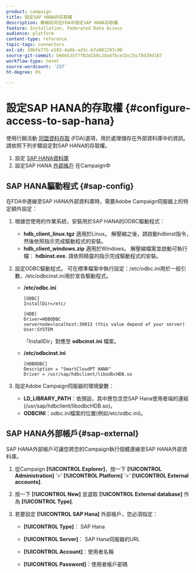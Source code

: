 ```yaml
---
product: campaign
title: 設定SAP HANA的存取權
description: 瞭解如何在FDA中設定SAP HANA存取權
feature: Installation, Federated Data Access
audience: platform
content-type: reference
topic-tags: connectors
exl-id: 39bfe775-e182-4a0b-ad3c-b7a901297c90
source-git-commit: b666535f7f82d1b8c2da4fbce1bc25cf8d39d187
workflow-type: tm+mt
source-wordcount: '257'
ht-degree: 0%

---
```


# 設定SAP HANA的存取權 {#configure-access-to-sap-hana}



使用行銷活動 [同盟資料存取](../../installation/using/about-fda.md) (FDA)選項，用於處理儲存在外部資料庫中的資訊。 請依照下列步驟設定對SAP HANA的存取權。

1. 設定 [SAP HANA資料庫](#sap-config)
1. 設定SAP HANA [外部帳戶](#sap-external) 在Campaign中

## SAP HANA驅動程式 {#sap-config}

在FDA中連線至SAP HANA外部資料庫時，需要Adobe Campaign伺服器上的特定額外設定：

1. 根據您使用的作業系統，安裝用於SAP HANA的ODBC驅動程式：

   * **hdb_client_linux.tgz** 適用於Linux。 解壓縮之後，請啟動hdbinst指令，然後依照指示完成驅動程式的安裝。
   * **hdb_client_windows.zip** 適用於Windows。 解壓縮檔案並啟動可執行檔： **hdbinst.exe**. 請依照精靈的指示完成驅動程式的安裝。

1. 設定ODBC驅動程式。 可在標準檔案中執行設定：/etc/odbc.ini用於一般引數，/etc/odbcinst.ini用於宣告驅動程式。

   * **/etc/odbc.ini**

     ```
     [ODBC]
     InstallDir=/etc/
     
     [HDB]
     Driver=HDBODBC
     servernode=localhost:39013 (this value depend of your server)
     User:SYSTEM
     ```

     「InstallDir」對應至 **odbcinst.ini** 檔案。

   * **/etc/odbcinst.ini**

     ```
     [HDBODBC]
     Description = "SmartCloudPT HANA"
     Driver = /usr/sap/hdbclient/libodbcHDB.so
     ```

1. 指定Adobe Campaign伺服器的環境變數：

   * **LD_LIBRARY_PATH**：依預設，其中應包含您SAP Hana使用者端的連結(/usr/sap/hdbclient/libodbcHDB.so)。
   * **ODBCINI**：odbc.ini檔案的位置(例如/etc/odbc.ini)。

## SAP HANA外部帳戶{#sap-external}

SAP HANA外部帳戶可讓您將您的Campaign執行個體連線至SAP HANA外部資料庫。

1. 從Campaign **[!UICONTROL Explorer]**，按一下 **[!UICONTROL Administration]** &#39;>&#39; **[!UICONTROL Platform]** &#39;>&#39; **[!UICONTROL External accounts]**.

1. 按一下 **[!UICONTROL New]** 並選取 **[!UICONTROL External database]** 作為 **[!UICONTROL Type]**.

1. 若要設定 **[!UICONTROL SAP Hana]** 外部帳戶，您必須指定：

   * **[!UICONTROL Type]**： SAP Hana

   * **[!UICONTROL Server]**： SAP Hana伺服器的URL

   * **[!UICONTROL Account]**：使用者名稱

   * **[!UICONTROL Password]**：使用者帳戶密碼
